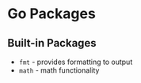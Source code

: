 # Go Packages

## Built-in Packages

- `fmt` - provides formatting to output
- `math` - math functionality
